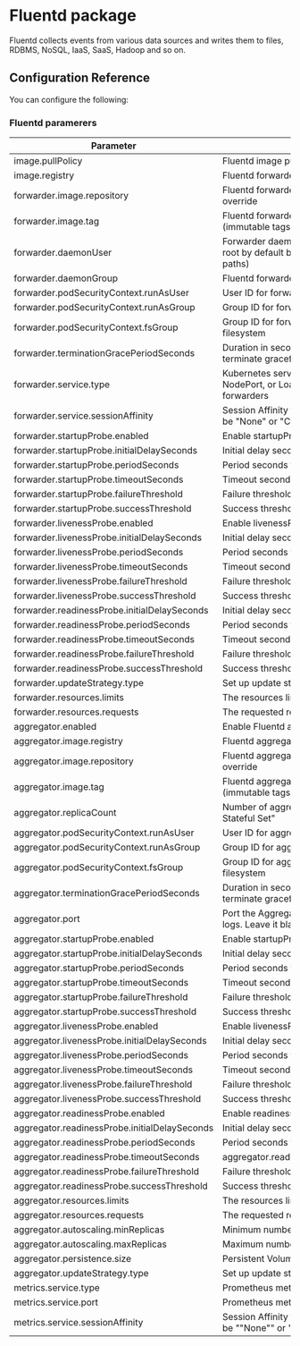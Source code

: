 # Fluentd package

Fluentd collects events from various data sources and writes them to files, RDBMS, NoSQL, IaaS, SaaS, Hadoop and so on.

## Configuration Reference

You can configure the following:

### Fluentd paramerers 

|Parameter|Description|Type|Default|
|---------|-----------|----|-------|
|image.pullPolicy|Fluentd image pull policy|String|IfNotPresent|
|image.registry|Fluentd forwarder image registry override|String|""|
|forwarder.image.repository|Fluentd forwarder image repository override|String|""|
|forwarder.image.tag|Fluentd forwarder image tag override (immutable tags are recommended)|String|""|
|forwarder.daemonUser|Forwarder daemon user and group (set to root by default because it reads from host paths)|String|root|
|forwarder.daemonGroup|Fluentd forwarder daemon system group|String|root|
|forwarder.podSecurityContext.runAsUser|User ID for forwarder's containers|integer|0|
|forwarder.podSecurityContext.runAsGroup|Group ID for forwarder's containers|integer|0|
|forwarder.podSecurityContext.fsGroup|Group ID for forwarder's containers filesystem|integer|0|
|forwarder.terminationGracePeriodSeconds|Duration in seconds the pod needs to terminate gracefully|integer|30|
|forwarder.service.type|Kubernetes service type (ClusterIP, NodePort, or LoadBalancer) for the forwarders|String|ClusterIP|
|forwarder.service.sessionAffinity|Session Affinity for Kubernetes service, can be "None" or "ClientIP"|String|None|
|forwarder.startupProbe.enabled|Enable startupProbe|String|false|
|forwarder.startupProbe.initialDelaySeconds|Initial delay seconds for startupProbe|integer|60|
|forwarder.startupProbe.periodSeconds|Period seconds for startupProbe|integer|10|
|forwarder.startupProbe.timeoutSeconds|Timeout seconds for startupProbe|integer|5|
|forwarder.startupProbe.failureThreshold|Failure threshold for startupProbe|integer|6|
|forwarder.startupProbe.successThreshold|Success threshold for startupProbe|integer|1|
|forwarder.livenessProbe.enabled|Enable livenessProbe|String|TRUE|
|forwarder.livenessProbe.initialDelaySeconds|Initial delay seconds for livenessProbe|integer|60|
|forwarder.livenessProbe.periodSeconds|Period seconds for livenessProbe|integer|10|
|forwarder.livenessProbe.timeoutSeconds|Timeout seconds for livenessProbe|integer|5|
|forwarder.livenessProbe.failureThreshold|Failure threshold for livenessProbe|integer|6|
|forwarder.livenessProbe.successThreshold|Success threshold for livenessProbe|integer|1|
|forwarder.readinessProbe.initialDelaySeconds|Initial delay seconds for readinessProbe|integer|5|
|forwarder.readinessProbe.periodSeconds|Period seconds for readinessProbe|integer|10|
|forwarder.readinessProbe.timeoutSeconds|Timeout seconds for readinessProbe|integer|5|
|forwarder.readinessProbe.failureThreshold|Failure threshold for readinessProbe|integer|6|
|forwarder.readinessProbe.successThreshold|Success threshold for readinessProbe|integer|1|
|forwarder.updateStrategy.type|Set up update strategy|String|RollingUpdate|
|forwarder.resources.limits|The resources limits for the container|String|{}|
|forwarder.resources.requests|The requested resources for the container|String|{}|
|aggregator.enabled|Enable Fluentd aggregator statefulset|String|TRUE|
|aggregator.image.registry|Fluentd aggregator image registry override|String|""|
|aggregator.image.repository|Fluentd aggregator image repository override|String|""|
|aggregator.image.tag|Fluentd aggregator image tag override (immutable tags are recommended)|String|""|
|aggregator.replicaCount|Number of aggregator pods to deploy in the Stateful Set"|integer|1|
|aggregator.podSecurityContext.runAsUser|User ID for aggregator's containers|integer|1001|
|aggregator.podSecurityContext.runAsGroup|Group ID for aggregator's containers|integer|1001|
|aggregator.podSecurityContext.fsGroup|Group ID for aggregator's containers filesystem|integer|1001|
|aggregator.terminationGracePeriodSeconds|Duration in seconds the pod needs to terminate gracefully|integer|30|
|aggregator.port|Port the Aggregator container will listen for logs. Leave it blank to ignore|integer|24224|
|aggregator.startupProbe.enabled|Enable startupProbe|String|TRUE|
|aggregator.startupProbe.initialDelaySeconds|Initial delay seconds for startupProbe|integer|60|
|aggregator.startupProbe.periodSeconds|Period seconds for startupProbe|integer|10|
|aggregator.startupProbe.timeoutSeconds|Timeout seconds for startupProbe|integer|5|
|aggregator.startupProbe.failureThreshold|Failure threshold for startupProbe|integer|6|
|aggregator.startupProbe.successThreshold|Success threshold for startupProbe|integer|1|
|aggregator.livenessProbe.enabled|Enable livenessProbe|String|TRUE|
|aggregator.livenessProbe.initialDelaySeconds|Initial delay seconds for livenessProbe|integer|60|
|aggregator.livenessProbe.periodSeconds|Period seconds for livenessProbe|integer|10|
|aggregator.livenessProbe.timeoutSeconds|Timeout seconds for livenessProbe|integer|5|
|aggregator.livenessProbe.failureThreshold|Failure threshold for livenessProbe|integer|6|
|aggregator.livenessProbe.successThreshold|Success threshold for livenessProbe|integer|1|
|aggregator.readinessProbe.enabled|Enable readinessProbe|String|TRUE|
|aggregator.readinessProbe.initialDelaySeconds|Initial delay seconds for readinessProbe|integer|5|
|aggregator.readinessProbe.periodSeconds|Period seconds for readinessProbe|integer|10|
|aggregator.readinessProbe.timeoutSeconds|aggregator.readinessProbe.timeoutSeconds|integer|5|
|aggregator.readinessProbe.failureThreshold|Failure threshold for readinessProbe|integer|6|
|aggregator.readinessProbe.successThreshold|Success threshold for readinessProbe|integer|1|
|aggregator.resources.limits|The resources limits for the container|String|{}|
|aggregator.resources.requests|The requested resources for the container|String|{}|
|aggregator.autoscaling.minReplicas|Minimum number of replicas for the HPA|integer|2|
|aggregator.autoscaling.maxReplicas|Maximum number of replicas for the HPA|integer|5|
|aggregator.persistence.size|Persistent Volume size|integer|10Gi|
|aggregator.updateStrategy.type|Set up update strategy|String|RollingUpdate|
|metrics.service.type|Prometheus metrics service type|String|ClusterIP|
|metrics.service.port|Prometheus metrics service port|integer|24231|
|metrics.service.sessionAffinity|Session Affinity for Kubernetes service, can be ""None"" or ""ClientIP"""|String|none|
